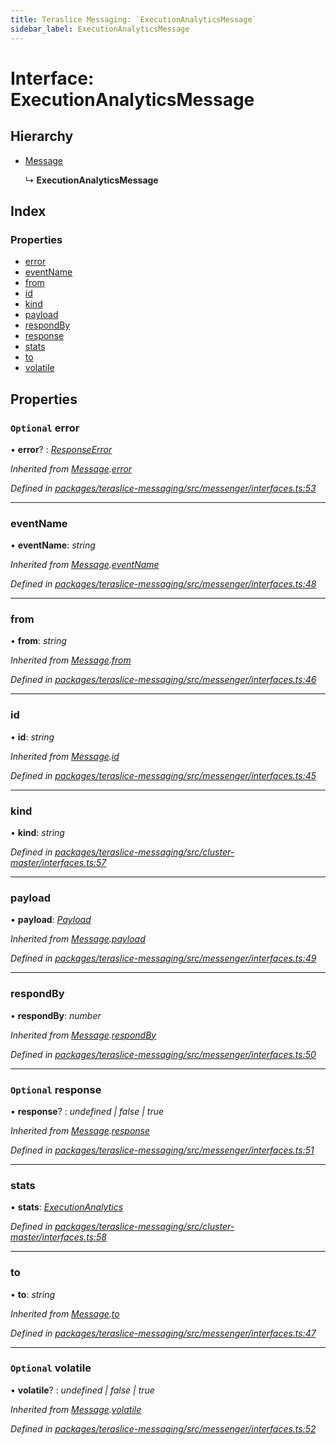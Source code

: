 ```yaml
---
title: Teraslice Messaging: `ExecutionAnalyticsMessage`
sidebar_label: ExecutionAnalyticsMessage
---
```


# Interface: ExecutionAnalyticsMessage

## Hierarchy

* [Message](message.md)

  ↳ **ExecutionAnalyticsMessage**

## Index

### Properties

* [error](executionanalyticsmessage.md#optional-error)
* [eventName](executionanalyticsmessage.md#eventname)
* [from](executionanalyticsmessage.md#from)
* [id](executionanalyticsmessage.md#id)
* [kind](executionanalyticsmessage.md#kind)
* [payload](executionanalyticsmessage.md#payload)
* [respondBy](executionanalyticsmessage.md#respondby)
* [response](executionanalyticsmessage.md#optional-response)
* [stats](executionanalyticsmessage.md#stats)
* [to](executionanalyticsmessage.md#to)
* [volatile](executionanalyticsmessage.md#optional-volatile)

## Properties

### `Optional` error

• **error**? : *[ResponseError](../overview.md#responseerror)*

*Inherited from [Message](message.md).[error](message.md#optional-error)*

*Defined in [packages/teraslice-messaging/src/messenger/interfaces.ts:53](https://github.com/terascope/teraslice/blob/b843209f9/packages/teraslice-messaging/src/messenger/interfaces.ts#L53)*

___

###  eventName

• **eventName**: *string*

*Inherited from [Message](message.md).[eventName](message.md#eventname)*

*Defined in [packages/teraslice-messaging/src/messenger/interfaces.ts:48](https://github.com/terascope/teraslice/blob/b843209f9/packages/teraslice-messaging/src/messenger/interfaces.ts#L48)*

___

###  from

• **from**: *string*

*Inherited from [Message](message.md).[from](message.md#from)*

*Defined in [packages/teraslice-messaging/src/messenger/interfaces.ts:46](https://github.com/terascope/teraslice/blob/b843209f9/packages/teraslice-messaging/src/messenger/interfaces.ts#L46)*

___

###  id

• **id**: *string*

*Inherited from [Message](message.md).[id](message.md#id)*

*Defined in [packages/teraslice-messaging/src/messenger/interfaces.ts:45](https://github.com/terascope/teraslice/blob/b843209f9/packages/teraslice-messaging/src/messenger/interfaces.ts#L45)*

___

###  kind

• **kind**: *string*

*Defined in [packages/teraslice-messaging/src/cluster-master/interfaces.ts:57](https://github.com/terascope/teraslice/blob/b843209f9/packages/teraslice-messaging/src/cluster-master/interfaces.ts#L57)*

___

###  payload

• **payload**: *[Payload](payload.md)*

*Inherited from [Message](message.md).[payload](message.md#payload)*

*Defined in [packages/teraslice-messaging/src/messenger/interfaces.ts:49](https://github.com/terascope/teraslice/blob/b843209f9/packages/teraslice-messaging/src/messenger/interfaces.ts#L49)*

___

###  respondBy

• **respondBy**: *number*

*Inherited from [Message](message.md).[respondBy](message.md#respondby)*

*Defined in [packages/teraslice-messaging/src/messenger/interfaces.ts:50](https://github.com/terascope/teraslice/blob/b843209f9/packages/teraslice-messaging/src/messenger/interfaces.ts#L50)*

___

### `Optional` response

• **response**? : *undefined | false | true*

*Inherited from [Message](message.md).[response](message.md#optional-response)*

*Defined in [packages/teraslice-messaging/src/messenger/interfaces.ts:51](https://github.com/terascope/teraslice/blob/b843209f9/packages/teraslice-messaging/src/messenger/interfaces.ts#L51)*

___

###  stats

• **stats**: *[ExecutionAnalytics](executionanalytics.md)*

*Defined in [packages/teraslice-messaging/src/cluster-master/interfaces.ts:58](https://github.com/terascope/teraslice/blob/b843209f9/packages/teraslice-messaging/src/cluster-master/interfaces.ts#L58)*

___

###  to

• **to**: *string*

*Inherited from [Message](message.md).[to](message.md#to)*

*Defined in [packages/teraslice-messaging/src/messenger/interfaces.ts:47](https://github.com/terascope/teraslice/blob/b843209f9/packages/teraslice-messaging/src/messenger/interfaces.ts#L47)*

___

### `Optional` volatile

• **volatile**? : *undefined | false | true*

*Inherited from [Message](message.md).[volatile](message.md#optional-volatile)*

*Defined in [packages/teraslice-messaging/src/messenger/interfaces.ts:52](https://github.com/terascope/teraslice/blob/b843209f9/packages/teraslice-messaging/src/messenger/interfaces.ts#L52)*
